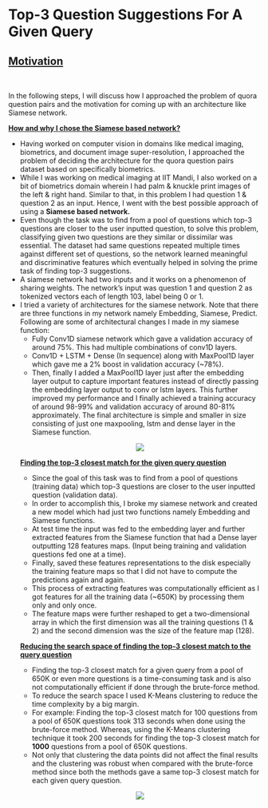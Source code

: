 # Top-3 Question Suggestions For A Given Query

<p align="center">
  <b><h2><ins>Motivation</ins></h2></b><br>
</p>  

In the following steps, I will discuss how I approached the problem of quora question pairs and the motivation for coming up with an architecture like Siamese network.

<b><ins>How and why I chose the Siamese based network?</ins></b>
<ul>
  <li>Having worked on computer vision in domains like medical imaging, biometrics, and document image super-resolution, I approached the problem of deciding the architecture for the quora question pairs dataset based on specifically biometrics.</li>
   <li>While I was working on medical imaging at IIT Mandi, I also worked on a bit of biometrics domain wherein I had palm & knuckle print images of the left & right hand. Similar to that, in this problem I had question 1 & question 2 as an input. Hence, I went with the best possible approach of using a <b>Siamese based network.</b></li>
   <li>Even though the task was to find from a pool of questions which top-3 questions are closer to the user inputted question, to solve this problem, classifying given two questions are they similar or dissimilar was essential. The dataset had same questions repeated multiple times against different set of questions, so the network learned meaningful and discriminative features which eventually helped in solving the prime task of finding top-3 suggestions.</li>
   <li>A siamese network had two inputs and it works on a phenomenon of sharing weights. The network’s input was question 1 and question 2 as tokenized vectors each of length 103, label being 0 or 1.
</li>
   <li>I tried a variety of architectures for the siamese network. Note that there are three functions in my network namely Embedding, Siamese, Predict. Following are some of architectural changes I made in my siamese function:
     <ul>
       <li>Fully Conv1D siamese network which gave a validation accuracy of around 75%. This had multiple combinations of conv1D layers.</li>
       <li>Conv1D + LSTM + Dense (In sequence) along with MaxPool1D layer which gave me a 2% boost in validation accuracy (~78%).</li>
       <li>Then, finally I added a MaxPool1D layer just after the embedding layer output to capture important features instead of directly passing the embedding layer output to conv or lstm layers. This further improved my performance and I finally achieved a training accuracy of around 98-99% and validation accuracy of around 80-81% approximately. The final architecture is simple and smaller in size consisting of just one maxpooling, lstm and dense layer in the Siamese function.
</li>
       </li>
  </ul>
<p align="center">
  <img src="https://github.com/aditya-AI/Top-3-Question-Suggestions-For-A-Given-Query/blob/master/pipeline.png">
</p>

<b><ins>Finding the top-3 closest match for the given query question</ins></b>

<ul>
  <li>Since the goal of this task was to find from a pool of questions (training data) which top-3 questions are closer to the user inputted question (validation data).
</li>
   <li>In order to accomplish this, I broke my siamese network and created a new model which had just two functions namely Embedding and Siamese functions.
</li>
   <li>At test time the input was fed to the embedding layer and further extracted features from the Siamese function that had a Dense layer outputting 128 features maps. (Input being training and validation questions fed one at a time).
</li>
   <li>Finally, saved these features representations to the disk especially the training feature maps so that I did not have to compute the predictions again and again.
</li>
   <li>This process of extracting features was computationally efficient as I got features for all the training data (~650K) by processing them only and only once.
</li>
   <li>The feature maps were further reshaped to get a two-dimensional array in which the first dimension was all the training questions (1 & 2) and the second dimension was the size of the feature map (128).
</li>
  </ul>
  
  <b><ins>Reducing the search space of finding the top-3 closest match to the query question</ins></b>
  
  <ul>
  <li>Finding the top-3 closest match for a given query from a pool of 650K or even more questions is a time-consuming task and is also not computationally efficient if done through the brute-force method.
</li>
  <li>To reduce the search space I used K-Means clustering to reduce the time complexity by a big margin.
</li>
  <li>For example: Finding the top-3 closest match for 100 questions from a pool of 650K questions took 313 seconds when done using the brute-force method. Whereas, using the K-Means clustering technique it took 200 seconds for finding the top-3 closest match for <b>1000</b> questions from a pool of 650K questions.
</li>
  <li>Not only that clustering the data points did not affect the final results and the clustering was robust when compared with the brute-force method since both the methods gave a same top-3 closest match for each given query question.
</li>
 </ul>
 
 <p align="center">
  <img src="https://github.com/aditya-AI/Top-3-Question-Suggestions-For-A-Given-Query/blob/master/siamese.png">
</p>
 
 
  





